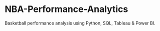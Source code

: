 # NBA-Performance-Analytics
Basketball performance analysis using Python, SQL, Tableau &amp; Power BI.
